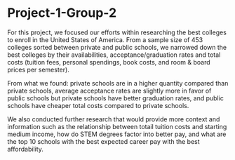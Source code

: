 # Project-1-Group-2

For this project, we focused our efforts within researching the best colleges to enroll in the United States of America. From a sample size of 453 colleges sorted between private and public schools, we narrowed down the best colleges by their availabilities, acceptance/graduation rates and total costs (tuition fees, personal spendings, book costs, and room & board prices per semester). 

From what we found: private schools are in a higher quantity compared than private schools, average acceptance rates are slightly more in favor of public schools but private schools have better graduation rates, and public schools have cheaper total costs compared to private schools.

We also conducted further research that would provide more context and information such as the relationship between totail tuition costs and starting medium income, how do STEM degrees factor into better pay, and what are the top 10 schools with the best expected career pay with the best affordability. 
